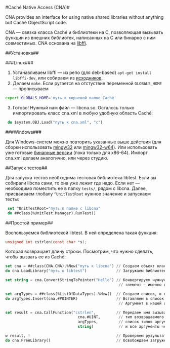 #Caché Native Access (CNA)#

CNA provides an interface for using native shared libraries without anything but Caché ObjectScript code.

CNA — связка класса Caché и библиотеки на C, позволяющая вызывать функции из внешних библиотек, написанных на C или бинарно с ним совместимых. CNA основана на [libffi](https://sourceware.org/libffi/).

##Установка##

###Linux###

1. Устанавливаем libffi — из репо (для deb-based) `apt-get install libffi-dev`, или собираем из [исходников](ftp://sourceware.org/pub/libffi/libffi-3.1.tar.gz).
2. Делаем `make`. Если ругается на отстуствие переменной `GLOBALS_HOME` — прописываем  

```sh
export GLOBALS_HOME='путь к корневой папке Caché'
```
3. Готово! Нужный нам файл — libcna.so. Осталось только импортировать класс cna.xml в любую удобную область Caché:

```lisp
 do $system.OBJ.Load("путь к cna.xml", "c")
```

###Windows###

Для Windows-систем можно повторить указанные выше действия (для сборки использовать [mingw32](http://www.mingw.org/) или [mingw32-w64](http://mingw-w64.sourceforge.net/)). Или использовать уже готовые [бинарные версии](https://github.com/intersystems-ru/cna/releases) (пока только для x86-64). Импорт cna.xml делаем аналогично, или через студию.

##Запуск тестов##

Для запуска тестов необходима тестовая библиотека libtest. Если вы собирали libcna сами, то она уже лежит где надо. Если нет — необходимо поместить ее в папку `tests/`, рядом с libcna. Далее, присваиваем глобалу `^UnitTestRoot` нужное значение и запускаем тесты: 

```lisp
 set ^UnitTestRoot="путь к папке с libcna"  
 do ##class(%UnitTest.Manager).RunTest()
```

##Простой пример##

Воспользуемся библиотекой libtest. В ней определена такая функция:

```C
unsigned int cstrlen(const char *s);
```

Которая возвращает длину строки. Посмотрим, что нужно сделать, чтобы вызвать ее из Caché:

```lisp
set cna = ##class(CNA.CNA).%New("путь к libcna") // Создаем объект класса CNA.CNA. В аргументах указываем путь к libcna.dll или libcna.so
do cna.LoadLibrary("путь к libtest")             // Загружаем библиотеку libtest в CNA

set string = cna.ConvertStringToPointer("Hello") // Конвертируем нужную строку в массив типа char, и сохраняем указатель на первый
                                                  // элемент — именно в таком виде хранятся строки в C 

set argTypes = ##class(%ListOfDataTypes).%New()  // Создаем список, в котором будем передавать список аргументов
do argTypes.Insert(cna.#POINTER)                 // Вставляем в список параметр класса CNA.CNA, который обозначает тип "указатель"
                                                  // Аргумент в нашей функции только один, поэтому переходим к ее вызову

set result = cna.CallFunction("cstrlen",         // Передаем имя вызываемой функции,
                                cna.#UINT,        // тип возвращаемого значения,
                                argTypes,         // список типов аргументов функции
                                string)           // и все аргументы через запятую

w result, !                                      // Проверяем рузультат (должно получиться 5)
do cna.FreeLibrary()                             // Освобождаем загруженную библиотеку
```
